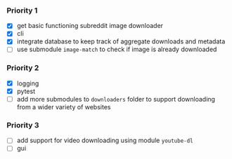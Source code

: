 ### Priority 1

- [x] get basic functioning subreddit image downloader
- [x] cli
- [x] integrate database to keep track of aggregate downloads and metadata
- [ ] use submodule `image-match` to check if image is already downloaded

### Priority 2

- [x] logging
- [x] pytest
- [ ] add more submodules to `downloaders` folder to support downloading from
a wider variety of websites

### Priority 3

- [ ] add support for video downloading using module `youtube-dl`
- [ ] gui
